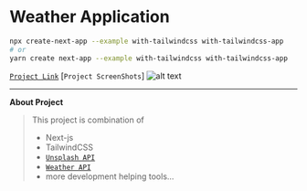
# Weather Application
```bash
npx create-next-app --example with-tailwindcss with-tailwindcss-app
# or
yarn create next-app --example with-tailwindcss with-tailwindcss-app
```

[`Project Link`](https://bit.ly/3ITweqG)
[`Project ScreenShots`]
	![alt text](https://photos.app.goo.gl/7o7RCppuDsg32tT19)

---

**About Project**
> This project is combination of 
> - Next-js 
> - TailwindCSS
> - [`Unsplash API`](https://unsplash.com/developers)
>- [`Weather API`](https://www.weatherapi.com/)
>- more development helping tools...




